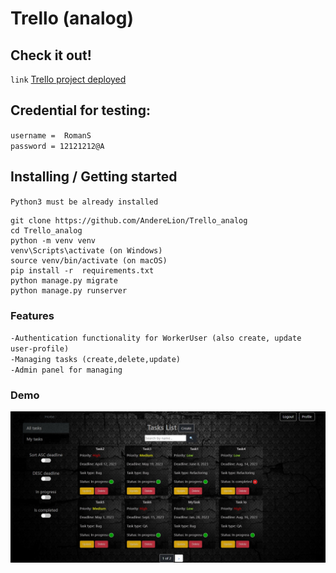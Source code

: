 # Trello (analog)

## Check it out!
`link`
[Trello project deployed ](https://trello-5wky.onrender.com)

## Credential for testing:
`username =  RomanS`\
`password = 12121212@A`
## Installing / Getting started

`Python3 must be already installed`

```shell
git clone https://github.com/AndereLion/Trello_analog
cd Trello_analog
python -m venv venv
venv\Scripts\activate (on Windows)
source venv/bin/activate (on macOS)
pip install -r  requirements.txt
python manage.py migrate
python manage.py runserver

```
### Features

`-Authentication functionality for WorkerUser (also create, update user-profile)`\
`-Managing tasks (create,delete,update)`\
`-Admin panel for managing `

### Demo

![Website interface](demo.jpg)